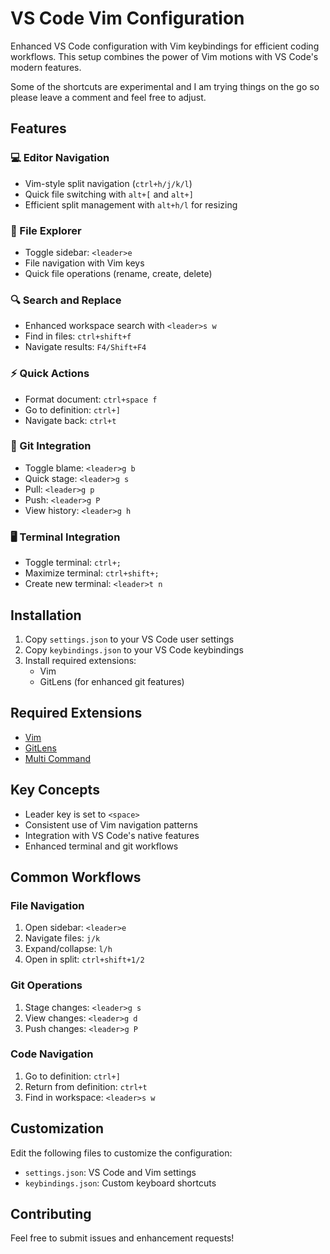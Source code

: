 # VS Code Vim Configuration

Enhanced VS Code configuration with Vim keybindings for efficient coding workflows. This setup combines the power of Vim motions with VS Code's modern features.

Some of the shortcuts are experimental and I am trying things on the go so please leave a comment and feel free to adjust.

## Features

### 💻 Editor Navigation
- Vim-style split navigation (`ctrl+h/j/k/l`)
- Quick file switching with `alt+[` and `alt+]`
- Efficient split management with `alt+h/l` for resizing

### 📁 File Explorer
- Toggle sidebar: `<leader>e`
- File navigation with Vim keys
- Quick file operations (rename, create, delete)

### 🔍 Search and Replace
- Enhanced workspace search with `<leader>s w`
- Find in files: `ctrl+shift+f`
- Navigate results: `F4/Shift+F4`

### ⚡ Quick Actions
- Format document: `ctrl+space f`
- Go to definition: `ctrl+]`
- Navigate back: `ctrl+t`

### 🔧 Git Integration
- Toggle blame: `<leader>g b`
- Quick stage: `<leader>g s`
- Pull: `<leader>g p`
- Push: `<leader>g P`
- View history: `<leader>g h`

### 🖥️ Terminal Integration
- Toggle terminal: `ctrl+;`
- Maximize terminal: `ctrl+shift+;`
- Create new terminal: `<leader>t n`

## Installation

1. Copy `settings.json` to your VS Code user settings
2. Copy `keybindings.json` to your VS Code keybindings
3. Install required extensions:
   - Vim
   - GitLens (for enhanced git features)

## Required Extensions

- [Vim](https://marketplace.visualstudio.com/items?itemName=vscodevim.vim)
- [GitLens](https://marketplace.visualstudio.com/items?itemName=eamodio.gitlens)
- [Multi Command](https://marketplace.visualstudio.com/items?itemName=ryuta46.multi-command)

## Key Concepts

- Leader key is set to `<space>`
- Consistent use of Vim navigation patterns
- Integration with VS Code's native features
- Enhanced terminal and git workflows

## Common Workflows

### File Navigation
1. Open sidebar: `<leader>e`
2. Navigate files: `j/k`
3. Expand/collapse: `l/h`
4. Open in split: `ctrl+shift+1/2`

### Git Operations
1. Stage changes: `<leader>g s`
2. View changes: `<leader>g d`
3. Push changes: `<leader>g P`

### Code Navigation
1. Go to definition: `ctrl+]`
2. Return from definition: `ctrl+t`
3. Find in workspace: `<leader>s w`

## Customization

Edit the following files to customize the configuration:
- `settings.json`: VS Code and Vim settings
- `keybindings.json`: Custom keyboard shortcuts

## Contributing

Feel free to submit issues and enhancement requests!
